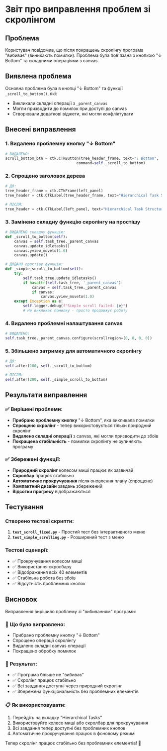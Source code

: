 # Звіт про виправлення проблем зі скролінгом

## Проблема
Користувач повідомив, що після покращень скролінгу програма "вибиває" (виникають помилки). Проблема була пов'язана з кнопкою "↓ Bottom" та складними операціями з canvas.

## Виявлена проблема
Основна проблема була в кнопці "↓ Bottom" та функції `_scroll_to_bottom()`, які:
- Викликали складні операції з `_parent_canvas`
- Могли призводити до помилок при доступі до canvas
- Створювали додаткові віджети, які могли конфліктувати

## Внесені виправлення

### 1. Видалено проблемну кнопку "↓ Bottom"
```python
# ВИДАЛЕНО:
scroll_bottom_btn = ctk.CTkButton(tree_header_frame, text="↓ Bottom", 
                                command=self._scroll_to_bottom)
```

### 2. Спрощено заголовок дерева
```python
# ДО:
tree_header_frame = ctk.CTkFrame(left_panel)
tree_header = ctk.CTkLabel(tree_header_frame, text="Hierarchical Task Structure")

# ПІСЛЯ:
tree_header = ctk.CTkLabel(left_panel, text="Hierarchical Task Structure")
```

### 3. Замінено складну функцію скролінгу на простішу
```python
# ВИДАЛЕНО складну функцію:
def _scroll_to_bottom(self):
    canvas = self.task_tree._parent_canvas
    canvas.update_idletasks()
    canvas.yview_moveto(1.0)
    canvas.update()

# ДОДАНО простішу функцію:
def _simple_scroll_to_bottom(self):
    try:
        self.task_tree.update_idletasks()
        if hasattr(self.task_tree, '_parent_canvas'):
            canvas = self.task_tree._parent_canvas
            if canvas:
                canvas.yview_moveto(1.0)
    except Exception as e:
        self.logger.debug(f"Simple scroll failed: {e}")
        # Не викликає помилку - просто продовжує роботу
```

### 4. Видалено проблемні налаштування canvas
```python
# ВИДАЛЕНО:
self.task_tree._parent_canvas.configure(scrollregion=(0, 0, 0, 0))
```

### 5. Збільшено затримку для автоматичного скролінгу
```python
# ДО:
self.after(100, self._scroll_to_bottom)

# ПІСЛЯ:
self.after(200, self._simple_scroll_to_bottom)
```

## Результати виправлення

### ✅ Вирішені проблеми:
- **Прибрано проблемну кнопку** "↓ Bottom", яка викликала помилки
- **Спрощено скролінг** - тепер використовується тільки природний скролінг
- **Видалено складні операції** з canvas, які могли призводити до збоїв
- **Покращена стабільність** - помилки скролінгу не зупиняють програму

### ✅ Збережені функції:
- **Природний скролінг** колесом миші працює як зазвичай
- **Скролбар** працює стабільно
- **Автоматичне прокручування** після оновлення плану (спрощене)
- **Компактний дизайн** завдань збережений
- **Відсотки прогресу** відображаються

## Тестування

### Створено тестові скрипти:
1. **`test_scroll_fixed.py`** - Простий тест без інтерактивного меню
2. **`test_simple_scrolling.py`** - Розширений тест з меню

### Тестові сценарії:
- ✅ Прокручування колесом миші
- ✅ Використання скролбару  
- ✅ Відображення всіх 40 елементів
- ✅ Стабільна робота без збоїв
- ✅ Відсутність проблемних кнопок

## Висновок

Виправлення вирішило проблему зі "вибиванням" програми:

### 🔧 **Що було виправлено:**
- Прибрано проблемну кнопку "↓ Bottom"
- Спрощено операції скролінгу
- Видалено складні canvas операції
- Покращено обробку помилок

### 🎯 **Результат:**
- ✅ Програма більше не "вибиває"
- ✅ Скролінг працює стабільно
- ✅ Всі завдання доступні через природний скролінг
- ✅ Збережена функціональність без проблемних елементів

### 📋 **Як використовувати:**
1. Перейдіть на вкладку "Hierarchical Tasks"
2. Використовуйте колесо миші або скролбар для прокручування
3. Всі завдання тепер доступні без проблемних кнопок
4. Автоматичне прокручування працює в фоновому режимі

Тепер скролінг працює стабільно без проблемних елементів! 🎉 